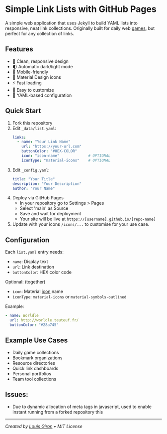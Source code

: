# Simple Link Lists with GitHub Pages
A simple web application that uses Jekyll to build YAML lists into responsive, neat link collections. Originally built for daily web [games](https://logi-web.github.io/games/), but perfect for any collection of links.

## Features
- 🎨 Clean, responsive design
- 🌓 Automatic dark/light mode
- 📱 Mobile-friendly
- 🎯 Material Design icons
- ⚡ Fast loading
- 🔧 Easy to customize
- 📝 YAML-based configuration

## Quick Start
1. Fork this repository
2. Edit `_data/list.yaml`:
   ```yaml
   links:
     - name: "Your Link Name"
       url: "https://your-url.com"
       buttonColor: "#HEX-COLOR"
       icon: "icon-name"             # OPTIONAL
       iconType: "material-icons"    # OPTIONAL
   ```
4. Edit `_config.yaml`:
   ```yaml
   title: "Your Title"
   description: "Your Description"
   author: "Your Name"
   ```
5. Deploy via GitHub Pages
   - In your repository go to Settings > Pages
   - Select 'main' as Source
   - Save and wait for deployment
   - Your site will be live at `https://[username].github.io/[repo-name]`
6. Update with your icons `/icons/...` to customise for your use case.

## Configuration
Each `list.yaml` entry needs:
- `name`: Display text
- `url`: Link destination
- `buttonColor`: HEX color code

Optional: (together)
- `icon`: Material [icon](https://fonts.google.com/icons) name
- `iconType`: `material-icons` or `material-symbols-outlined`

Example:
```yaml
- name: Worldle
  url: http://worldle.teuteuf.fr/
  buttonColor: "#28a745"
```

## Example Use Cases
- Daily game collections
- Bookmark organizations
- Resource directories
- Quick link dashboards
- Personal portfolios
- Team tool collections

## Issues:
- Due to dynamic allocation of meta tags in javascript, used to enable instant running from a forked repository this 

---
*Created by [Louis Giron](https://github.com/logi-web) • MIT License*
